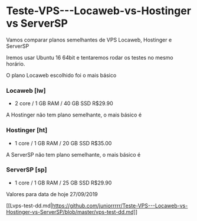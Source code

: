 # Teste-VPS---Locaweb-vs-Hostinger vs ServerSP

Vamos comparar planos semelhantes de VPS Locaweb, Hostinger e ServerSP

Iremos usar Ubuntu 16 64bit e tentaremos rodar os testes no mesmo horário.


O plano Locaweb escolhido foi o mais básico

### Locaweb [lw]

- 2 core / 1 GB RAM / 40 GB SSD R$29.90 


A Hostinger não tem plano semelhante, o mais básico é

### Hostinger [ht]

- 1 core / 1 GB RAM / 20 GB SSD  R$35.00


A ServerSP não tem plano semelhante, o mais básico é

### ServerSP [sp]

- 1 core / 1 GB RAM / 25 GB SSD R$29.90



Valores para data de hoje 27/09/2019

[[Lvps-test-dd.md|https://github.com/juniorrrrr/Teste-VPS---Locaweb-vs-Hostinger-vs-ServerSP/blob/master/vps-test-dd.md]]
